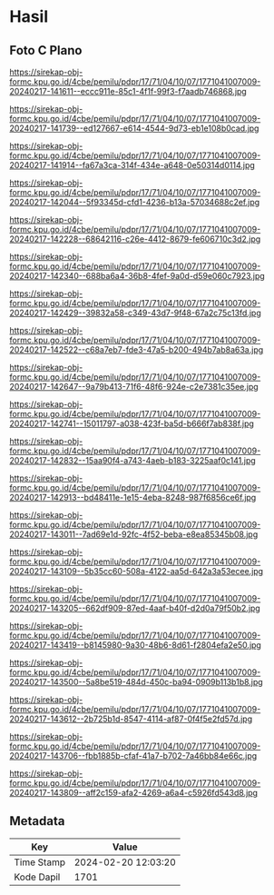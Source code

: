 # Hasil

## Foto C Plano

https://sirekap-obj-formc.kpu.go.id/4cbe/pemilu/pdpr/17/71/04/10/07/1771041007009-20240217-141611--eccc911e-85c1-4f1f-99f3-f7aadb746868.jpg

https://sirekap-obj-formc.kpu.go.id/4cbe/pemilu/pdpr/17/71/04/10/07/1771041007009-20240217-141739--ed127667-e614-4544-9d73-eb1e108b0cad.jpg

https://sirekap-obj-formc.kpu.go.id/4cbe/pemilu/pdpr/17/71/04/10/07/1771041007009-20240217-141914--fa67a3ca-314f-434e-a648-0e50314d0114.jpg

https://sirekap-obj-formc.kpu.go.id/4cbe/pemilu/pdpr/17/71/04/10/07/1771041007009-20240217-142044--5f93345d-cfd1-4236-b13a-57034688c2ef.jpg

https://sirekap-obj-formc.kpu.go.id/4cbe/pemilu/pdpr/17/71/04/10/07/1771041007009-20240217-142228--68642116-c26e-4412-8679-fe606710c3d2.jpg

https://sirekap-obj-formc.kpu.go.id/4cbe/pemilu/pdpr/17/71/04/10/07/1771041007009-20240217-142340--688ba6a4-36b8-4fef-9a0d-d59e060c7923.jpg

https://sirekap-obj-formc.kpu.go.id/4cbe/pemilu/pdpr/17/71/04/10/07/1771041007009-20240217-142429--39832a58-c349-43d7-9f48-67a2c75c13fd.jpg

https://sirekap-obj-formc.kpu.go.id/4cbe/pemilu/pdpr/17/71/04/10/07/1771041007009-20240217-142522--c68a7eb7-fde3-47a5-b200-494b7ab8a63a.jpg

https://sirekap-obj-formc.kpu.go.id/4cbe/pemilu/pdpr/17/71/04/10/07/1771041007009-20240217-142647--9a79b413-71f6-48f6-924e-c2e7381c35ee.jpg

https://sirekap-obj-formc.kpu.go.id/4cbe/pemilu/pdpr/17/71/04/10/07/1771041007009-20240217-142741--15011797-a038-423f-ba5d-b666f7ab838f.jpg

https://sirekap-obj-formc.kpu.go.id/4cbe/pemilu/pdpr/17/71/04/10/07/1771041007009-20240217-142832--15aa90f4-a743-4aeb-b183-3225aaf0c141.jpg

https://sirekap-obj-formc.kpu.go.id/4cbe/pemilu/pdpr/17/71/04/10/07/1771041007009-20240217-142913--bd48411e-1e15-4eba-8248-987f6856ce6f.jpg

https://sirekap-obj-formc.kpu.go.id/4cbe/pemilu/pdpr/17/71/04/10/07/1771041007009-20240217-143011--7ad69e1d-92fc-4f52-beba-e8ea85345b08.jpg

https://sirekap-obj-formc.kpu.go.id/4cbe/pemilu/pdpr/17/71/04/10/07/1771041007009-20240217-143109--5b35cc60-508a-4122-aa5d-642a3a53ecee.jpg

https://sirekap-obj-formc.kpu.go.id/4cbe/pemilu/pdpr/17/71/04/10/07/1771041007009-20240217-143205--662df909-87ed-4aaf-b40f-d2d0a79f50b2.jpg

https://sirekap-obj-formc.kpu.go.id/4cbe/pemilu/pdpr/17/71/04/10/07/1771041007009-20240217-143419--b8145980-9a30-48b6-8d61-f2804efa2e50.jpg

https://sirekap-obj-formc.kpu.go.id/4cbe/pemilu/pdpr/17/71/04/10/07/1771041007009-20240217-143500--5a8be519-484d-450c-ba94-0909b113b1b8.jpg

https://sirekap-obj-formc.kpu.go.id/4cbe/pemilu/pdpr/17/71/04/10/07/1771041007009-20240217-143612--2b725b1d-8547-4114-af87-0f4f5e2fd57d.jpg

https://sirekap-obj-formc.kpu.go.id/4cbe/pemilu/pdpr/17/71/04/10/07/1771041007009-20240217-143706--fbb1885b-cfaf-41a7-b702-7a46bb84e66c.jpg

https://sirekap-obj-formc.kpu.go.id/4cbe/pemilu/pdpr/17/71/04/10/07/1771041007009-20240217-143809--aff2c159-afa2-4269-a6a4-c5926fd543d8.jpg


## Metadata

| Key        | Value               |
| ---------- | ------------------- |
| Time Stamp | 2024-02-20 12:03:20 |
| Kode Dapil | 1701                |



